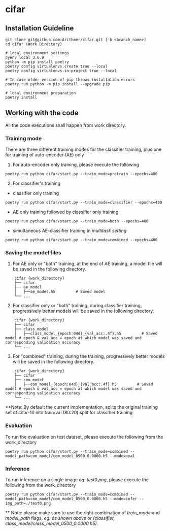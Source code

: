 # cifar

## Installation Guideline

```
git clone git@github.com:Arithmer/cifar.git [-b <branch_name>]
cd cifar (Work Directory)

# local environment settings
pyenv local 3.6.9
python -m pip install poetry
poetry config virtualenvs.create true --local
poetry config virtualenvs.in-project true --local

# In case older version of pip throws installation errors
poetry run python -m pip install --upgrade pip 

# local environment preparation
poetry install

```

## Working with the code
All the code executions shall happen from work directory.

### Training mode
There are three different training modes for the classifier training, plus one for training of auto-encoder (AE) only

1. For auto-encoder only training, please execute the following 
```
poetry run python cifar/start.py --train_mode=pretrain --epochs=400
```
2. For classifier's training
  * classifier only training
  ```
  poetry run python cifar/start.py --train_mode=classifier --epochs=400
  ```
  * AE only training followed by classifier only training
  ```
  poetry run python cifar/start.py --train_mode=both --epochs=400
  ```
  * simultaneous AE-classifier training in _multitask setting_
  ```
  poetry run python cifar/start.py --train_mode=combined --epochs=400
  ```
### Saving the model files
1. For AE only or "both" training, at the end of AE training, a model file will be saved in the following directory.
```
    cifar {work_directory}
    ├── cifar
    ├── ae_model                   
    │   ├──ae_model.h5         # Saved model
    └── ...
```
2. For classifier only or "both" training, during classifier training, progressively better models will be saved in the following directory.
```
    cifar {work_directory}
    ├── cifar
    ├── class_model                   
    │   ├──class_model_{epoch:04d}_{val_acc:.4f}.h5         # Saved model # epoch & val_acc = epoch at which model was saved and corresponding validation accuracy
    └── ...
```
3. For "combined" training, during the training, progressively better models will be saved in the following directory.
```
    cifar {work_directory}
    ├── cifar
    ├── com_model                   
    │   ├──com_model_{epoch:04d}_{val_acc:.4f}.h5         # Saved model # epoch & val_acc = epoch at which model was saved and corresponding validation accuracy
    └── ...
```
**Note: By default the current implementation, splits the original training set of cifar-10 into train/val (80:20) split for classifier training.

### Evaluation 
To run the evaluation on test dataset, please execute the following from the work_directory
```
poetry run python cifar/start.py --train_mode=combined --model_path=com_model/com_model_0500_0.0000.h5 --mode=eval
```

### Inference
To run inference on a single image _eg: test0.png_, please execute the following from the work_directory
```
poetry run python cifar/start.py --train_mode=combined --model_path=com_model/com_model_0500_0.0000.h5 --mode=infer --img_path=./test0.png
```
** Note: please make sure to use the right combination of _train_mode_ and _model_path_ flags, _eg: as shown above or (classifier, class_model/class_model_0500_0.0000.h5)_.
